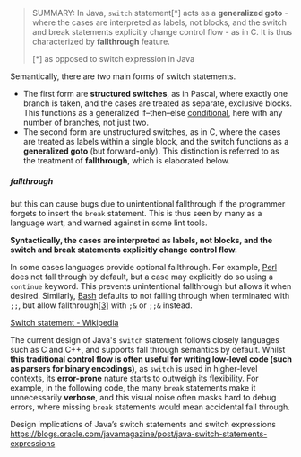 > SUMMARY: In Java, `switch` statement[*] acts as a **generalized goto** - where the cases are interpreted as labels, not blocks, and the switch and break statements explicitly change control flow - as in C. It is thus characterized by **fallthrough** feature.
> 
> [*] as opposed to switch expression in Java

Semantically, there are two main forms of switch statements.

* The first form are **structured switches**, as in Pascal, where exactly one branch is taken, and the cases are treated as separate, exclusive blocks. This functions as a generalized if–then–else [conditional](https://en.wikipedia.org/wiki/Conditional_(computer_programming) "Conditional (computer programming)"), here with any number of branches, not just two.
* The second form are unstructured switches, as in C, where the cases are treated as labels within a single block, and the switch functions as a **generalized goto** (but forward-only). This distinction is referred to as the treatment of **fallthrough**, which is elaborated below.

##### fallthrough

but this can cause bugs due to unintentional fallthrough if the programmer forgets to insert the `break` statement. This is thus seen by many as a language wart, and warned against in some lint tools. 

**Syntactically, the cases are interpreted as labels, not blocks, and the 
switch and break statements explicitly change control flow.**

In some cases languages provide optional fallthrough. For example, [Perl](https://en.wikipedia.org/wiki/Perl "Perl") does not fall through by default, but a case may explicitly do so using a `continue` keyword. This prevents unintentional fallthrough but allows it when desired. Similarly, [Bash](https://en.wikipedia.org/wiki/Bash_(Unix_shell) "Bash (Unix shell)") defaults to not falling through when terminated with `;;`, but allow fallthrough[[3]](https://en.wikipedia.org/wiki/Switch_statement#cite_note-3) with `;&` or `;;&` instead.

[Switch statement - Wikipedia](https://en.wikipedia.org/wiki/Switch_statement)

The current design of Java's `switch` statement follows 
closely languages such as C and C++, and supports fall through semantics
 by default. Whilst **this traditional control flow is often useful for 
writing low-level code (such as parsers for binary encodings)**, as `switch` is used in higher-level contexts, its **error-prone** nature starts to 
outweigh its flexibility. For example, in the following code, the many `break` statements make it unnecessarily **verbose**, and this visual noise often masks hard to debug errors, where missing `break` statements would mean accidental fall through.

Design implications of Java’s switch statements and switch expressions https://blogs.oracle.com/javamagazine/post/java-switch-statements-expressions
